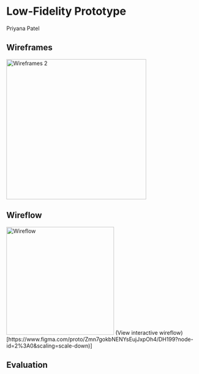 # Low-Fidelity Prototype 
Priyana Patel

## Wireframes 
<img width="365" alt="Wireframes 2" src="https://user-images.githubusercontent.com/59623155/81877936-621e8d80-953b-11ea-9e5a-490bb8d03af3.png">

## Wireflow 
<img width="281" alt="Wireflow" src="https://user-images.githubusercontent.com/59623155/81878890-191c0880-953e-11ea-900e-b607542991ff.png">
(View interactive wireflow)[https://www.figma.com/proto/Zmn7gokbNENYsEujJxpOh4/DH199?node-id=2%3A0&scaling=scale-down)]

## Evaluation
